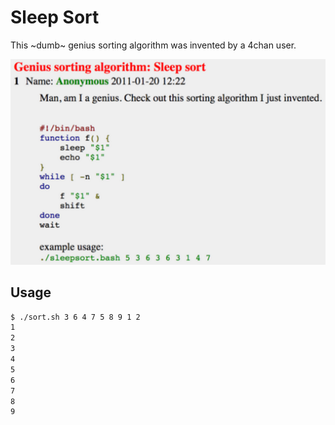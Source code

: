 # Sleep Sort

This ~dumb~ genius sorting algorithm was invented by a 4chan user.

![shot](./4chan.png)

## Usage

```sh
$ ./sort.sh 3 6 4 7 5 8 9 1 2
1
2
3
4
5
6
7
8
9
```

